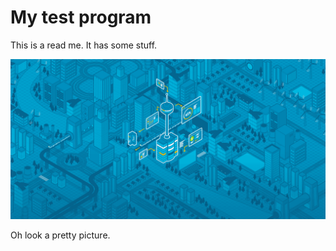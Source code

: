 # My test program
This is a read me. It has some stuff.

![A pretty picture](MegaCity_BG_1280.png)

Oh look a pretty picture.
